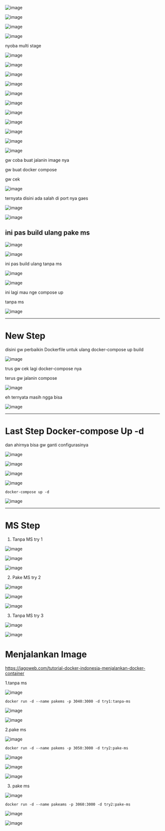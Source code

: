 ![image](https://user-images.githubusercontent.com/99697182/182847800-e8c43364-097d-4aad-be46-76aea871578a.png)

![image](https://user-images.githubusercontent.com/99697182/182847914-30b8fb23-8459-46f6-bd44-7868c6238c9a.png)

![image](https://user-images.githubusercontent.com/99697182/182848122-7f31c0f1-cf5f-4fad-9318-a8ab390794a7.png)

![image](https://user-images.githubusercontent.com/99697182/182849144-d1a80bcc-4575-4089-a257-e378877a61bd.png)

nyoba multi stage 

![image](https://user-images.githubusercontent.com/99697182/182864159-37e09ded-6ec0-45f1-a1f3-8e030bf0fbaf.png)

![image](https://user-images.githubusercontent.com/99697182/182865179-fec92daa-e903-40da-b665-43e9e796ad8e.png)

![image](https://user-images.githubusercontent.com/99697182/182865306-bcab2546-076f-4943-8a13-05d49fe03983.png)

![image](https://user-images.githubusercontent.com/99697182/182866886-bd3d606c-2fc8-4b06-8029-966a8875454b.png)

![image](https://user-images.githubusercontent.com/99697182/182866800-986eb28e-1f4d-413f-9de6-21626cf0c831.png)

![image](https://user-images.githubusercontent.com/99697182/182869986-c5ed855d-db14-4afd-843f-48121c894da6.png)

![image](https://user-images.githubusercontent.com/99697182/182870401-a69ea3a0-e802-4ac3-8f86-9bce1a89f546.png)

![image](https://user-images.githubusercontent.com/99697182/182871495-e1dfc2bb-3cc7-4fd2-8616-e5710a4f6f05.png)

![image](https://user-images.githubusercontent.com/99697182/182871898-68161973-a193-4bcb-b866-e92df28944b8.png)

![image](https://user-images.githubusercontent.com/99697182/182873097-7d0b880d-91d2-4d70-b05b-1f3423550904.png)

![image](https://user-images.githubusercontent.com/99697182/182873274-98a07696-f8c0-4037-85c6-b3d0bf69d8c9.png)

gw coba buat jalanin image nya

gw buat docker compose

gw cek 


![image](https://user-images.githubusercontent.com/99697182/182881584-1cbbe773-3a75-4000-a895-29d518c2f5db.png)


ternyata disini ada salah di port nya gaes

![image](https://user-images.githubusercontent.com/99697182/182886149-2a9d44a6-22b6-4ee7-abce-27906c98ddc7.png)

![image](https://user-images.githubusercontent.com/99697182/182886072-a99d6a72-bd45-4e03-a18c-1f2167e7efaf.png)

## ini pas build ulang pake ms

![image](https://user-images.githubusercontent.com/99697182/182888760-03a88b0a-6109-4c64-b93e-d2f38a7f7f12.png)

![image](https://user-images.githubusercontent.com/99697182/182894011-d15c7781-b8da-4805-8ff5-69093347c124.png)

ini pas build ulang tanpa ms

![image](https://user-images.githubusercontent.com/99697182/182888886-d6393ef8-a0ae-44eb-a597-fa3ef31c1d72.png)

![image](https://user-images.githubusercontent.com/99697182/182889153-0eb2ced0-3f80-4572-9386-57368084f58f.png)

ini lagi mau nge compose up 

tanpa ms

![image](https://user-images.githubusercontent.com/99697182/182893908-e43a9ccf-c1b0-40d5-903e-efba7ca16a9d.png)


------------------------------------

# New Step

disini gw perbaikin Dockerfile untuk ulang docker-compose up build

![image](https://user-images.githubusercontent.com/99697182/182973980-ee56f36f-6495-440a-8d27-d6e7e455d708.png)

trus gw cek lagi docker-compose nya

terus gw jalanin compose 

![image](https://user-images.githubusercontent.com/99697182/182974171-f03a37ae-ca3e-4a2e-8e10-5947aa8cafa2.png)

eh ternyata masih ngga bisa

![image](https://user-images.githubusercontent.com/99697182/182974533-0fac1ebc-dfc3-4054-89ab-c3473f012484.png)

---------------------------------------

# Last Step Docker-compose Up -d

dan ahirnya bisa gw ganti configurasinya

![image](https://user-images.githubusercontent.com/99697182/182975858-9c891833-20d5-4509-be7f-569e71b6190e.png)

![image](https://user-images.githubusercontent.com/99697182/182975837-e4d03776-75ad-46f8-bbde-f609ccfabcab.png)

![image](https://user-images.githubusercontent.com/99697182/182976975-f225cfa9-99db-40bc-91f3-cf6c9a5bf1f3.png)

![image](https://user-images.githubusercontent.com/99697182/182977018-80a7f779-ebcb-4000-b2f3-1e94a1e30f31.png)

`docker-compose up -d`

![image](https://user-images.githubusercontent.com/99697182/182975771-95325318-8cce-4a9b-8a9e-7ea32a3ca4db.png)

------------------------------

# MS Step

1. Tanpa MS try 1

![image](https://user-images.githubusercontent.com/99697182/182978675-5f9fae4a-cc46-4de3-a660-203767eaab97.png)

![image](https://user-images.githubusercontent.com/99697182/182978363-f447a18a-55c6-489f-8651-e6182d3914fe.png)

![image](https://user-images.githubusercontent.com/99697182/182978641-b5f21dc6-96c9-453e-b9cf-4e34e5a73319.png)

2. Pake MS try 2

![image](https://user-images.githubusercontent.com/99697182/182981051-12891eb1-af70-4eb1-b709-57e1aaf70dcf.png)

![image](https://user-images.githubusercontent.com/99697182/182979020-17c286bc-c84c-4acd-819b-a7ab08ff7fc4.png)

![image](https://user-images.githubusercontent.com/99697182/182980911-412e8fe9-8cca-43cb-94f4-66fcabf88976.png)

3. Tanpa MS try 3

![image](https://user-images.githubusercontent.com/99697182/182983594-c84db3e7-7cc0-48d7-84b6-df05099e76dc.png)

![image](https://user-images.githubusercontent.com/99697182/182983721-47de0d9a-46de-43b6-bc30-7ea426f1bd33.png)



# Menjalankan Image

https://jagoweb.com/tutorial-docker-indonesia-menjalankan-docker-container

1.tanpa ms

![image](https://user-images.githubusercontent.com/99697182/182980152-400dfe0a-89bd-4194-8862-d499bf20d7ad.png)

```
docker run -d --name pakems -p 3040:3000 -d try1:tanpa-ms
```

![image](https://user-images.githubusercontent.com/99697182/182979997-70158c1c-4ffa-4cac-89de-f198ae4d7671.png)

![image](https://user-images.githubusercontent.com/99697182/182980079-d77eec87-c966-48aa-88b1-ac089e4f8e8b.png)

2.pake ms

![image](https://user-images.githubusercontent.com/99697182/182981171-746e74aa-51f5-4574-aa18-090a9ee4c23e.png)

```
docker run -d --name pakems -p 3050:3000 -d try2:pake-ms
```

![image](https://user-images.githubusercontent.com/99697182/182981295-6f093453-4867-45c8-b91f-ec4e66a5527e.png)

![image](https://user-images.githubusercontent.com/99697182/182981367-4c885c1f-2771-4504-9220-755b34b86785.png)

![image](https://user-images.githubusercontent.com/99697182/182981416-43ec3955-341f-48e4-b42d-688f6686e2b7.png)

3. pake ms

![image](https://user-images.githubusercontent.com/99697182/182984172-008cd223-9acc-4257-a9a5-fedf66b1cc2b.png)

```
docker run -d --name pakeams -p 3060:3000 -d try2:pake-ms
```

![image](https://user-images.githubusercontent.com/99697182/182984219-e1b70118-482e-491e-8d68-0fd4b4897609.png)

![image](https://user-images.githubusercontent.com/99697182/182984252-faf23ef8-0f84-4f6e-b4dc-20e5458391ca.png)





